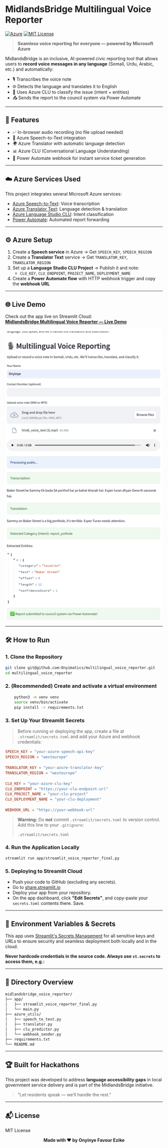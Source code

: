 # MidlandsBridge Multilingual Voice Reporter

[![Azure](https://img.shields.io/badge/Built%20with-Azure-blue?logo=microsoft-azure)](https://azure.microsoft.com/)
[![MIT License](https://img.shields.io/badge/license-MIT-green.svg)](LICENSE)

> **Seamless voice reporting for everyone — powered by Microsoft Azure**


MidlandsBridge is an inclusive, AI-powered civic reporting tool that allows users to **record voice messages in any language** (Somali, Urdu, Arabic, etc.) and automatically:

- 🎙️ Transcribes the voice note
- 🌐 Detects the language and translates it to English
- 🧠 Uses Azure CLU to classify the issue (intent + entities)
- 📤 Sends the report to the council system via Power Automate

---

## 🚀 Features
- ✅ In-browser audio recording (no file upload needed)
- 🧠 Azure Speech-to-Text integration
- 🌍 Azure Translator with automatic language detection
- 📊 Azure CLU (Conversational Language Understanding)
- 🔁 Power Automate webhook for instant service ticket generation

---

## ☁️ Azure Services Used

This project integrates several Microsoft Azure services:
- [Azure Speech-to-Text](https://azure.microsoft.com/en-us/services/cognitive-services/speech-to-text/): Voice transcription
- [Azure Translator Text](https://azure.microsoft.com/en-us/services/cognitive-services/translator/): Language detection & translation
- [Azure Language Studio CLU](https://azure.microsoft.com/en-us/services/language-service/conversational-language-understanding/): Intent classification
- [Power Automate](https://flow.microsoft.com/): Automated report forwarding

---

## ⚙️ Azure Setup
1. Create a **Speech service** in Azure → Get `SPEECH_KEY`, `SPEECH_REGION`
2. Create a **Translator Text** service → Get `TRANSLATOR_KEY`, `TRANSLATOR_REGION`
3. Set up a **Language Studio CLU Project** → Publish it and note:
   - `CLU_KEY`, `CLU_ENDPOINT`, `PROJECT_NAME`, `DEPLOYMENT_NAME`
4. Create a **Power Automate flow** with HTTP webhook trigger and copy the **webhook URL**

---

## 🌐 Live Demo

Check out the app live on Streamlit Cloud:  
[**MidlandsBridge Multilingual Voice Reporter — Live Demo**](https://onyimatics-multilingual-voic-appstreamlit-voice-reporter-gewc4u.streamlit.app/)

<p align="center">
  <img src="demo_screenshot.png" alt="MidlandsBridge Demo Screenshot" width="600"/>
</p>

---

## 🛠 How to Run

### 1. Clone the Repository

```bash
git clone git@github.com:Onyimatics/multilingual_voice_reporter.git
cd multilingual_voice_reporter
```
### 2. (Recommended) Create and activate a virtual environment
```bash
    python3 -m venv venv
    source venv/bin/activate
    pip install -r requirements.txt
```

### 3. Set Up Your Streamlit Secrets
    
> Before running or deploying the app, create a file at `.streamlit/secrets.toml` and add your Azure and webhook credentials:
 ```toml
 SPEECH_KEY = "your-azure-speech-api-key"
 SPEECH_REGION = "westeurope"

 TRANSLATOR_KEY = "your-azure-translator-key"
 TRANSLATOR_REGION = "westeurope"

 CLU_KEY = "your-azure-clu-key"
 CLU_ENDPOINT = "https://your-clu-endpoint-url"
 CLU_PROJECT_NAME = "your-clu-project"
 CLU_DEPLOYMENT_NAME = "your-clu-deployment"

 WEBHOOK_URL = "https://your-webhook-url"
 ```

 > **Warning:** Do **not** commit `.streamlit/secrets.toml` to version control.  
 > Add this line to your `.gitignore`:
 > ```
 > .streamlit/secrets.toml
 > ```

### 4. Run the Application Locally
 ```bash
 streamlit run app/streamlit_voice_reporter_final.py
 ```

### 5. Deploying to Streamlit Cloud
 - Push your code to GitHub (excluding any secrets).
 - Go to [share.streamlit.io](https://share.streamlit.io/)
 - Deploy your app from your repository.
 - On the app dashboard, click **"Edit Secrets"**, and copy-paste your `secrets.toml` contents there. Save.

---

## 🔑 Environment Variables & Secrets

This app uses [Streamlit's Secrets Management](https://docs.streamlit.io/streamlit-community-cloud/deploy-your-app/secrets-management) for all sensitive keys and URLs to ensure security and seamless deployment both locally and in the cloud.

**Never hardcode credentials in the source code. Always use `st.secrets` to access them, e.g.:**

---

## 📁 Directory Overview
```
midlandsbridge_voice_reporter/
├── app/
│   ├── streamlit_voice_reporter_final.py
│   └── main.py
├── azure_utils/
│   ├── speech_to_text.py
│   ├── translator.py
│   ├── clu_predictor.py
│   └── webhook_sender.py
├── requirements.txt
└── README.md
```

---

## 🏆 Built for Hackathons
This project was developed to address **language accessibility gaps** in local government service delivery and is part of the MidlandsBridge initiative.

> "Let residents speak — we’ll handle the rest."

---

## 📬 License
MIT License

<p align="center">
  <b>Made with ❤️ by Onyinye Favour Ezike</b>
</p>